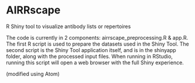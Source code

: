 # AIRRscape
R Shiny tool to visualize antibody lists or repertoires

The code is currently in 2 components: airrscape_preprocessing.R & app.R.
The first R script is used to prepare the datasets used in the Shiny Tool.
The second script is the Shiny Tool application itself, and is in the shinyapp folder, along with the processed input files. When running in RStudio, running this script will open a web browser with the full Shiny experience.

(modified using Atom)
